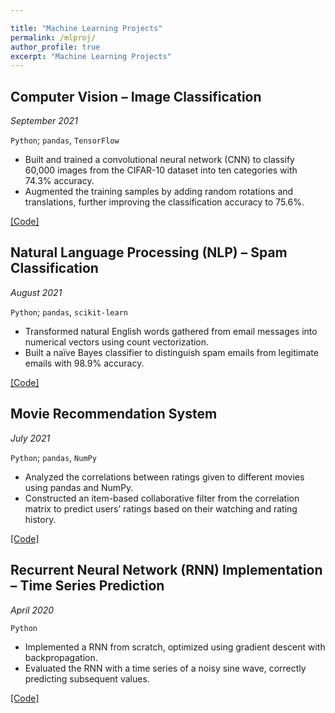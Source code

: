 ```yaml
---

title: "Machine Learning Projects"
permalink: /mlproj/
author_profile: true
excerpt: "Machine Learning Projects"
---
```


## Computer Vision – Image Classification

_September 2021_

`Python`; `pandas`, `TensorFlow`

*	Built and trained a convolutional neural network (CNN) to classify 60,000 images from the CIFAR-10 dataset into ten categories with 74.3% accuracy.
*	Augmented the training samples by adding random rotations and translations, further improving the classification accuracy to 75.6%. 

[[Code]](https://github.com/shufan-mct/computer_vision_image_classification/blob/main/Image%20Classification.ipynb)

## Natural Language Processing (NLP) – Spam Classification 

_August 2021_

`Python`; `pandas`, `scikit-learn`

* Transformed natural English words gathered from email messages into numerical vectors using count vectorization.
* Built a naïve Bayes classifier to distinguish spam emails from legitimate emails with 98.9% accuracy.

[[Code]](https://github.com/shufan-mct/NLP_spam_classifier/blob/main/NLP%20Spam%20Classifier.ipynb)

## Movie Recommendation System

_July 2021_

`Python`; `pandas`, `NumPy`

*	Analyzed the correlations between ratings given to different movies using pandas and NumPy.
*	Constructed an item-based collaborative filter from the correlation matrix to predict users’ ratings based on their watching and rating history.

[[Code]](https://github.com/shufan-mct/movie_recommender_system/blob/main/Movie%20Recommender%20System.ipynb)

## Recurrent Neural Network (RNN) Implementation – Time Series Prediction

_April 2020_

`Python`

*	Implemented a RNN from scratch, optimized using gradient descent with backpropagation.
*	Evaluated the RNN with a time series of a noisy sine wave, correctly predicting subsequent values.

[[Code]](https://github.com/shufan-mct/simple_RNN/blob/main/Simple%20RNN%20Implementaion.pdf)
